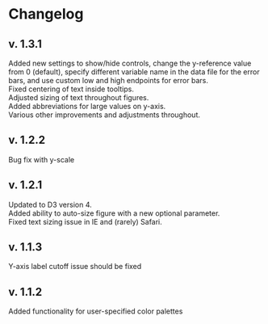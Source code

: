 # Changelog

## v. 1.3.1

Added new settings to show/hide controls, change the y-reference value from 0 (default), specify different variable name in the data file for the error bars, and use custom low and high endpoints for error bars.
<br>Fixed centering of text inside tooltips.
<br>Adjusted sizing of text throughout figures.
<br>Added abbreviations for large values on y-axis.
<br>Various other improvements and adjustments throughout.

## v. 1.2.2

Bug fix with y-scale

## v. 1.2.1

Updated to D3 version 4. 
<br>Added ability to auto-size figure with a new optional parameter.
<br>Fixed text sizing issue in IE and (rarely) Safari.

## v. 1.1.3

Y-axis label cutoff issue should be fixed

## v. 1.1.2

Added functionality for user-specified color palettes
